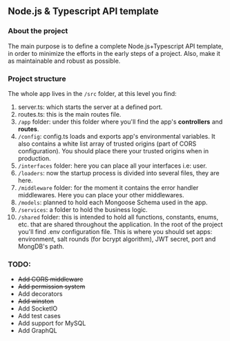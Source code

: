 ## Node.js & Typescript API template

### About the project
The main purpose is to define a complete Node.js+Typescript API template, in order to minimize the efforts in the early steps of a project. Also, make it as maintainable and robust as possible.

### Project structure
The whole app lives in the `/src` folder, at this level you find:
1. server.ts: which starts the server at a defined port.
2. routes.ts: this is the main routes file.
3. `/app` folder: under this folder where you'll find the app's **controllers** and **routes**.
4. `/config`: config.ts loads and exports app's environmental variables. It also contains a white list array of trusted origins (part of CORS configuration). You should place there your trusted origins when in production.
5. `/interfaces` folder: here you can place all your interfaces i.e: user.
6. `/loaders`: now the startup process is divided into several files, they are here.
7. `/middleware` folder: for the moment it contains the error handler middlewares. Here you can place your other middlewares.
8. `/models`: planned to hold each Mongoose Schema used in the app.
9. `/services`: a folder to hold the business logic.
10. `/shared` folder: this is intended to hold all functions, constants, enums, etc. that are shared throughout the application.
In the root of the project you'll find .env configuration file. This is where you should set apps: environment, salt rounds (for bcrypt algorithm), JWT secret, port and MongDB's path.

### TODO:
- ~~Add CORS middleware~~
- ~~Add permission system~~
- Add decorators
- ~~Add winston~~
- Add SocketIO
- Add test cases
- Add support for MySQL
- Add GraphQL